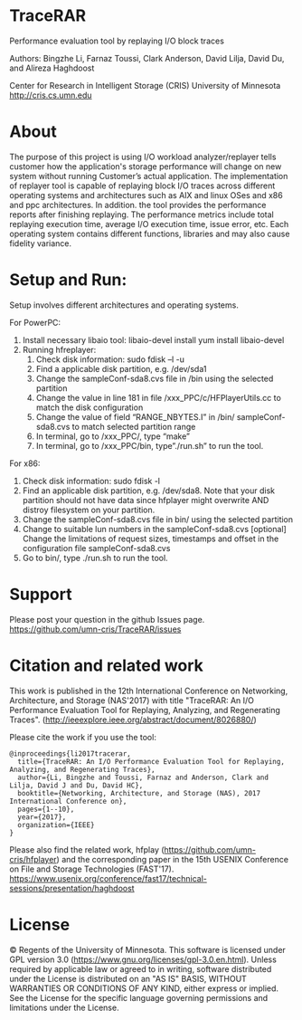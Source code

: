 TraceRAR
========

Performance evaluation tool by replaying I/O block traces

Authors: Bingzhe Li, Farnaz Toussi, Clark Anderson, David Lilja, David Du, and Alireza Haghdoost

Center for Research in Intelligent Storage (CRIS)
University of Minnesota
http://cris.cs.umn.edu

About
========

The purpose of this project is using I/O workload analyzer/replayer tells customer how the application's storage performance will change on new system without running Customer’s actual application. The implementation of replayer tool is capable of replaying block I/O traces across different operating systems and architectures such as AIX and linux OSes and x86 and ppc architectures. In addition. the tool provides the performance reports after finishing replaying. The performance metrics include total replaying execution time, average I/O execution time, issue error, etc. Each operating system contains different functions, libraries and may also cause fidelity variance. 


Setup and Run:
========
Setup involves different architectures and operating systems.

For PowerPC:
1.	Install necessary libaio tool:
libaio-devel install
	yum install libaio-devel
2.	Running hfreplayer:
      1.	Check disk information:
      sudo fdisk –l -u
      2.	Find a applicable disk partition, e.g. /dev/sda1
      3.	Change the sampleConf-sda8.cvs file in /bin using the selected partition
      4.	Change the value in line 181 in file /xxx_PPC/c/HFPlayerUtils.cc to match the disk configuration
      5.	Change the value of field “RANGE_NBYTES.I” in /bin/ sampleConf-sda8.cvs to match selected partition range
      6.	In terminal, go to /xxx_PPC/, type “make”
      7.	In terminal, go to /xxx_PPC/bin, type”./run.sh” to run the tool.

For x86:
1. Check disk information: sudo fdisk -l
2. Find an applicable disk partition, e.g. /dev/sda8. Note that your disk partition should not have data since hfplayer might overwrite AND distroy filesystem on your partition.
3. Change the sampleConf-sda8.cvs file in bin/ using the selected partition
4. Change to suitable lun numbers in the sampleConf-sda8.cvs
[optional] Change the limitations of request sizes, timestamps and offset in the configuration file sampleConf-sda8.cvs
5. Go to bin/, type ./run.sh to run the tool.


Support
=======
Please post your question in the github Issues page. 
https://github.com/umn-cris/TraceRAR/issues


Citation and related work
=========
This work is published in the 12th International Conference on Networking, Architecture, and Storage (NAS'2017) with title "TraceRAR: An I/O Performance Evaluation Tool for Replaying, Analyzing, and Regenerating Traces". (http://ieeexplore.ieee.org/abstract/document/8026880/)

Please cite the work if you use the tool:
```
@inproceedings{li2017tracerar,
  title={TraceRAR: An I/O Performance Evaluation Tool for Replaying, Analyzing, and Regenerating Traces},
  author={Li, Bingzhe and Toussi, Farnaz and Anderson, Clark and Lilja, David J and Du, David HC},
  booktitle={Networking, Architecture, and Storage (NAS), 2017 International Conference on},
  pages={1--10},
  year={2017},
  organization={IEEE}
}
```
Please also find the related work, hfplay (https://github.com/umn-cris/hfplayer) and the corresponding paper in the 15th USENIX Conference on File and Storage Technologies (FAST'17). https://www.usenix.org/conference/fast17/technical-sessions/presentation/haghdoost

License
=======
© Regents of the University of Minnesota. This software is licensed under GPL version 3.0 (https://www.gnu.org/licenses/gpl-3.0.en.html).
Unless required by applicable law or agreed to in writing, software distributed under the License is distributed on an "AS IS" BASIS, WITHOUT WARRANTIES OR CONDITIONS OF ANY KIND, either express or implied. See the License for the specific language governing permissions and limitations under the License.


